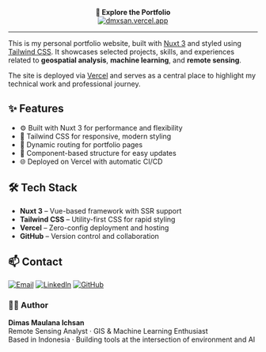 <p align="center">
  <strong>🚀 Explore the Portfolio</strong><br>
  <a href="https://dmxsan.vercel.app" target="_blank">
    <img src="https://img.shields.io/badge/Live%20Portfolio-dmxsan.vercel.app-0f172a?style=for-the-badge&logo=vercel&logoColor=white" alt="dmxsan.vercel.app" />
  </a>
</p>

---

This is my personal portfolio website, built with [Nuxt 3](https://nuxt.com/) and styled using [Tailwind CSS](https://tailwindcss.com/). It showcases selected projects, skills, and experiences related to **geospatial analysis**, **machine learning**, and **remote sensing**.

The site is deployed via [Vercel](https://vercel.com) and serves as a central place to highlight my technical work and professional journey.



## ✨ Features

- ⚙️ Built with Nuxt 3 for performance and flexibility
- 🎨 Tailwind CSS for responsive, modern styling
- 📁 Dynamic routing for portfolio pages
- 🧩 Component-based structure for easy updates
- 🌐 Deployed on Vercel with automatic CI/CD



## 🛠️ Tech Stack

- **Nuxt 3** – Vue-based framework with SSR support
- **Tailwind CSS** – Utility-first CSS for rapid styling
- **Vercel** – Zero-config deployment and hosting
- **GitHub** – Version control and collaboration



## 📫 Contact

[![Email](https://img.shields.io/badge/Email-dimasmaulanaichsan%40gmail.com-red?style=flat-square&logo=gmail)](mailto:dimasmaulanaichsan@gmail.com)
[![LinkedIn](https://img.shields.io/badge/LinkedIn-dimasmaulana99-blue?style=flat-square&logo=linkedin)](https://www.linkedin.com/in/dimasmaulana99/)
[![GitHub](https://img.shields.io/badge/GitHub-dmxsan-black?style=flat-square&logo=github)](https://github.com/dmxsan)



### 👨‍💻 Author

**Dimas Maulana Ichsan**  
Remote Sensing Analyst · GIS & Machine Learning Enthusiast  
Based in Indonesia · Building tools at the intersection of environment and AI
